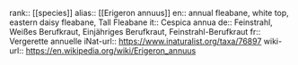 

rank:: [[species]]
alias:: [[Erigeron annuus]]
en:: annual fleabane, white top, eastern daisy fleabane, Tall Fleabane
it:: Cespica annua
de:: Feinstrahl, Weißes Berufkraut, Einjähriges Berufkraut, Feinstrahl-Berufkraut
fr:: Vergerette annuelle
iNat-url:: https://www.inaturalist.org/taxa/76897
wiki-url:: https://en.wikipedia.org/wiki/Erigeron_annuus